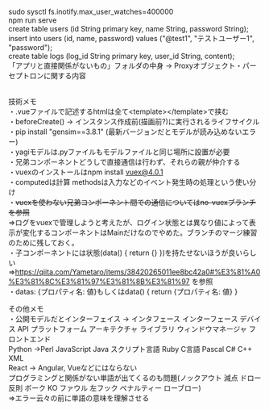 sudo sysctl fs.inotify.max_user_watches=400000<br>
npm run serve<br>
create table users (id String primary key, name String, password String);<br>
insert into users (id, name, password) values ("@test1", "テストユーザー1", "password");<br>
create table logs (log_id String primary key, user_id String, content);<br>
「アプリと直接関係がないもの」フォルダの中身 -> Proxyオブジェクト・パーセプトロンに関する内容<br><br>

技術メモ<br>
・.vueファイルで記述するhtmlは全て\<template>\</template>で挟む<br>
・beforeCreate() -> インスタンス作成前(描画前?)に実行されるライフサイクル<br>
・pip install "gensim==3.8.1" (最新バージョンだとモデルが読み込めないエラー)<br>
・yagiモデルは.pyファイルもモデルファイルと同じ場所に設置が必要<br>
・兄弟コンポーネントどうしで直接通信は行わず、それらの親が仲介する<br>
・vuexのインストールはnpm install vuex@4.0.1<br>
・computedは計算 methodsは入力などのイベント発生時の処理という使い分け<br>
・~~vuexを使わない兄弟コンポーネント間での通信についてはno-vuexブランチを参照~~<br>
=>ログをvuexで管理しようと考えたが、ログイン状態とは異なり値によって表示が変化するコンポーネントはMainだけなのでやめた。ブランチのマージ練習のために残しておく。<br>
・子コンポーネントには状態(data() { return {} })を持たせないほうが良いらしい<br>
=>https://qiita.com/Yametaro/items/38420265011ee8bc42a0#%E3%81%A0%E3%81%8C%E3%81%97%E3%81%8B%E3%81%97 を参照<br>
・datas: {プロパティ名: 値}もしくはdata() { return {プロパティ名: 値} }<br>

その他メモ<br>
・公開モデルだとインターフェイス -> インタフェース インターフェース デバイス API プラットフォーム アーキテクチャ ライブラリ ウィンドウマネージャ フロントエンド<br>
Python ->Perl JavaScript Java スクリプト言語 Ruby C言語 Pascal C# C++ XML<br>
React -> Angular, Vueなどにはならない<br>
プログラミングと関係がない単語が出てくるのも問題(ノックアウト 減点 ドロー 反則 ボーク KO ファウル 左フック ペナルティー ローブロー)<br>
=>エラー云々の前に単語の意味を理解させる<br>
  